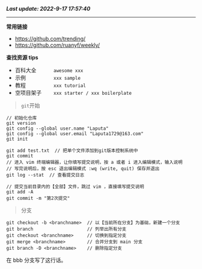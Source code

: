 **_Last update: 2022-9-17 17:57:40_**

---

**常用链接**

-   https://github.com/trending/
-   https://github.com/ruanyf/weekly/

**查找资源 tips**

-   百科大全 &emsp;&emsp;&emsp;`awesome xxx`
-   示例 &emsp;&emsp;&emsp;&emsp;&emsp;`xxx sample`
-   教程 &emsp;&emsp;&emsp;&emsp;&emsp;`xxx tutorial`
-   空项目架子 &emsp;&emsp;`xxx starter / xxx boilerplate`

> `git`开始

```
// 初始化仓库
git version
git config --global user.name "Laputa"
git config --global user.email "Laputa1729@163.com"
git init
```

```
git add test.txt  // 把单个文件添加到git版本控制系统中
git commit
// 进入 vim 终端编辑器，让你填写提交说明，按 a 或者 i 进入编辑模式，输入说明
// 写完说明后，按 esc 退出编辑模式 :wq (write, quit) 保存并退出
git log --stat  // 查看提交日志
```

```
// 提交当前目录内的【全部】文件，跳过 vim ，直接填写提交说明
git add -A
git commit -m "第2次提交"
```

> 分支

```
git checkout -b <branchname>  // 以【当前所在分支】为基础，新建一个分支
git branch                    // 列举出所有分支
git checkout <branchname>     // 切换到指定分支
git merge <branchname>        // 合并分支到 main 分支
git branch -D <branchname>    // 删除指定分支
```

在 bbb 分支写了这行话。
